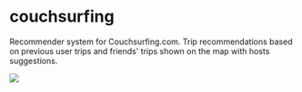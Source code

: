 # couchsurfing

Recommender system for Couchsurfing.com. 
Trip recommendations based on previous user trips and friends' trips shown on the map with hosts suggestions.

![](https://pp.userapi.com/c637827/v637827257/5a57a/o6BqAJortpo.jpg)
